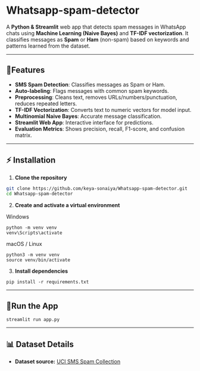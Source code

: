 # Whatsapp-spam-detector

A **Python & Streamlit** web app that detects spam messages in WhatsApp chats using **Machine Learning (Naive Bayes)** and **TF-IDF vectorization**. It classifies messages as **Spam** or **Ham** (non-spam) based on keywords and patterns learned from the dataset.  

---

## 🔹Features

- **SMS Spam Detection**: Classifies messages as Spam or Ham.  
- **Auto-labeling**: Flags messages with common spam keywords.  
- **Preprocessing**: Cleans text, removes URLs/numbers/punctuation, reduces repeated letters.  
- **TF-IDF Vectorization**: Converts text to numeric vectors for model input.  
- **Multinomial Naive Bayes**: Accurate message classification.  
- **Streamlit Web App**: Interactive interface for predictions.  
- **Evaluation Metrics**: Shows precision, recall, F1-score, and confusion matrix.  

---

## ⚡ Installation

1. **Clone the repository**

```bash
git clone https://github.com/keya-sonaiya/Whatsapp-spam-detector.git
cd Whatsapp-spam-detector
```
2. **Create and activate a virtual environment**
   
Windows
```
python -m venv venv
venv\Scripts\activate
```
macOS / Linux
```
python3 -m venv venv
source venv/bin/activate
```
3. **Install dependencies**
```
pip install -r requirements.txt
```
---

## 🚀Run the App
```
streamlit run app.py
```
---

## 📊 Dataset Details
- **Dataset source:** [UCI SMS Spam Collection](https://archive.ics.uci.edu/ml/datasets/sms+spam+collection)  



